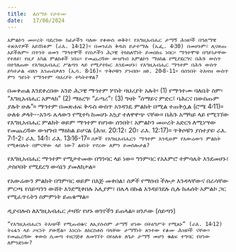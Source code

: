 ```yaml
---
title:  ለሰማይ የታተሙ
date:   17/06/2024
---
```


`አምልኮን መሠረት ባደረገው ከፊታችን ባለው የቀውስ ወቅት፣ የእግዚአብሔር ታማኝ ሕዝቦች በዓለማዊ ተጽእኖዎች አይሸነፉም (ራእ. 14፡12)። በመንፈስ ቅዱስ ይታተማሉ (ኤፌ. 4፡30) በመሆኑም፣ ሊናወጡ አይችሉም። በጥንት ዘመን ማኅተሞች የሰነዶችን ሕጋዊ ትክክለኛነት ይመሰክሩ ነበር። ማኅተሞቹ በዓይነታቸው የተለዩ፣ የዚያ አካል ምልክቶች ነበሩ። የመጨረሻው ውዝግብ አምልኮን ማዕከል የሚያደርግና በሕጉ ውስጥ በተገለጠው የእግዚአብሔር ሥልጣን ላይ የሚያተኩር እንደመሆኑ፣ የእግዚአብሔር ማኅተም በሕጉ ውስጥ ይካተታል ብለን እንጠብቃለን (ኢሳ. 8፡16)። ጥቅሶቹን ያንብቡ፡ ዘፀ. 20፡8-11። በሰንበት ትእዛዝ ውስጥ ምን ዓይነት የማኅተም ባህሪያት ተካትተዋል?`

በመቀጠል እንደቀረበው አንድ ሕጋዊ ማኅተም ሦስት ባህሪያት አሉት፡ (1) የማኅተሙ ባለቤት ስም፡ “እግዚአብሔር አምላክ” (2) ማዕረግ፡ “ፈጣሪ”፣ (3) ግዛት “ሰማይና ምድር፤ ባሕርና በውስጡም ያሉት ሁሉ”። ማኅተም በመጽሐፍ ቅዱስ ውስጥ አንዳንዴ ምልክት በሚል ተጠቅሷል (ሮሜ 4፡11)። ሁለቱ ቃላት--አንዱ ሌላውን የሚተካ ከመሆኑ አኳያ ተለዋዋጭ ናቸው። በሕጉ አማካይ ላይ የሚገኘው የእግዚአብሔር ምልክት ወይም ማኅተም የሆነው ሰንበት፣ አምልኮን መሠረት አድርጎ ለሚነሣው የመጨረሻው ውዝግብ ማዕከል ይሆናል (ሕዝ. 20:12፣ 20፣ ራእ. 12:17)። ጥቅሶቹን ያስተያዩ፡ ራእ. 7፡1-2፣ ራእ. 14፡1፣ ራእ. 13፡16-17። `ሰዎች የእግዚአብሔርን ማኅተም እንዲሁም የአውሬውን ምልክት የሚቀበሉት በምናቸው ላይ ነው? ልዩነት የኖረው ለምን ይመስሎታል?`


የእግዚአብሔር ማኅተም የሚታተመው በግንባር ላይ ነው። ግንምባር የአእምሮ ተምሳሌት እንደመሆኑ፣ ታስቦበት የሚደረግ ውሳኔን ያመለክታል።

የአውሬውን ምልክት በግምባር ወይም በእጅ መቀበል፣ ሰዎች የማሰብ ችሎታ እንዳላቸውና በራሳቸው ምርጫ የሰይጣንን ውሸት እንደሚቀበሉ አሊያም፣ በሌላ በኩል እንዳይገደሉ ሲሉ ከሐሰት አምልኮ ጋር የሚፈጥሩትን ስምምነት ይጠቁማል።

ዲያብሎስ ለእግዚአብሔር ታዛዥ የሆኑ ወገኖችን ይጠላል። ዘንዶው (ሰይጣን)

`“የእግዚአብሔርን ትእዛዞች የሚጠብቁና ለኢየሱስም ታማኝ ሆነው በትዕግሥት የሚጸኑ” (ራእ. 14፡12) ትሩፋን ላይ ጦርነት ያውጃል። እነርሱ ለክርስቶስ ባላቸው ታማኝነት ጸንተው የቆሙ ሕዝቦች ናቸው። የመጨረሻው ቀውስ ሲመጣ ተዘጋጅቶ ለመገኘት በየዕለቱ ለጌታ ታማኝ መሆን ቁልፍ ተግባር የሆነው ለምንድነው?`